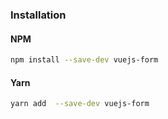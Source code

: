 ### Installation

#### NPM

```bash
npm install --save-dev vuejs-form
```

#### Yarn

```bash
yarn add  --save-dev vuejs-form
```
